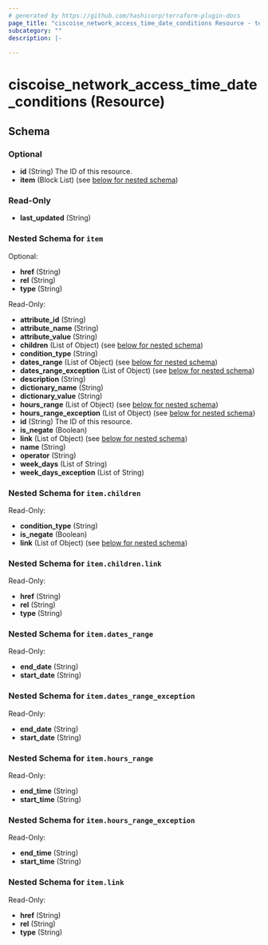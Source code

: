 ```yaml
---
# generated by https://github.com/hashicorp/terraform-plugin-docs
page_title: "ciscoise_network_access_time_date_conditions Resource - terraform-provider-ciscoise"
subcategory: ""
description: |-
  
---
```


# ciscoise_network_access_time_date_conditions (Resource)





<!-- schema generated by tfplugindocs -->
## Schema

### Optional

- **id** (String) The ID of this resource.
- **item** (Block List) (see [below for nested schema](#nestedblock--item))

### Read-Only

- **last_updated** (String)

<a id="nestedblock--item"></a>
### Nested Schema for `item`

Optional:

- **href** (String)
- **rel** (String)
- **type** (String)

Read-Only:

- **attribute_id** (String)
- **attribute_name** (String)
- **attribute_value** (String)
- **children** (List of Object) (see [below for nested schema](#nestedatt--item--children))
- **condition_type** (String)
- **dates_range** (List of Object) (see [below for nested schema](#nestedatt--item--dates_range))
- **dates_range_exception** (List of Object) (see [below for nested schema](#nestedatt--item--dates_range_exception))
- **description** (String)
- **dictionary_name** (String)
- **dictionary_value** (String)
- **hours_range** (List of Object) (see [below for nested schema](#nestedatt--item--hours_range))
- **hours_range_exception** (List of Object) (see [below for nested schema](#nestedatt--item--hours_range_exception))
- **id** (String) The ID of this resource.
- **is_negate** (Boolean)
- **link** (List of Object) (see [below for nested schema](#nestedatt--item--link))
- **name** (String)
- **operator** (String)
- **week_days** (List of String)
- **week_days_exception** (List of String)

<a id="nestedatt--item--children"></a>
### Nested Schema for `item.children`

Read-Only:

- **condition_type** (String)
- **is_negate** (Boolean)
- **link** (List of Object) (see [below for nested schema](#nestedobjatt--item--children--link))

<a id="nestedobjatt--item--children--link"></a>
### Nested Schema for `item.children.link`

Read-Only:

- **href** (String)
- **rel** (String)
- **type** (String)



<a id="nestedatt--item--dates_range"></a>
### Nested Schema for `item.dates_range`

Read-Only:

- **end_date** (String)
- **start_date** (String)


<a id="nestedatt--item--dates_range_exception"></a>
### Nested Schema for `item.dates_range_exception`

Read-Only:

- **end_date** (String)
- **start_date** (String)


<a id="nestedatt--item--hours_range"></a>
### Nested Schema for `item.hours_range`

Read-Only:

- **end_time** (String)
- **start_time** (String)


<a id="nestedatt--item--hours_range_exception"></a>
### Nested Schema for `item.hours_range_exception`

Read-Only:

- **end_time** (String)
- **start_time** (String)


<a id="nestedatt--item--link"></a>
### Nested Schema for `item.link`

Read-Only:

- **href** (String)
- **rel** (String)
- **type** (String)


